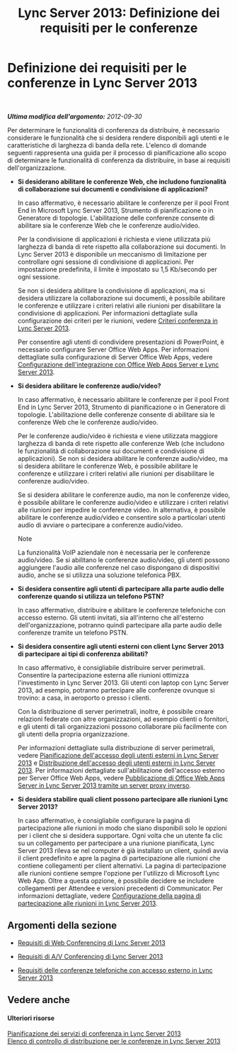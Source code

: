 ﻿---
title: 'Lync Server 2013: Definizione dei requisiti per le conferenze'
TOCTitle: Definizione dei requisiti per le conferenze
ms:assetid: 5c83e268-22bf-42b2-bac3-3237b5e02e03
ms:mtpsurl: https://technet.microsoft.com/it-it/library/JJ204935(v=OCS.15)
ms:contentKeyID: 49300688
ms.date: 08/24/2015
mtps_version: v=OCS.15
ms.translationtype: HT
---

# Definizione dei requisiti per le conferenze in Lync Server 2013

 

_**Ultima modifica dell'argomento:** 2012-09-30_

Per determinare le funzionalità di conferenza da distribuire, è necessario considerare le funzionalità che si desidera rendere disponibili agli utenti e le caratteristiche di larghezza di banda della rete. L'elenco di domande seguenti rappresenta una guida per il processo di pianificazione allo scopo di determinare le funzionalità di conferenza da distribuire, in base ai requisiti dell'organizzazione.

  - **Si desiderano abilitare le conferenze Web, che includono funzionalità di collaborazione sui documenti e condivisione di applicazioni?**
    
    In caso affermativo, è necessario abilitare le conferenze per il pool Front End in Microsoft Lync Server 2013, Strumento di pianificazione o in Generatore di topologie. L'abilitazione delle conferenze consente di abilitare sia le conferenze Web che le conferenze audio/video.
    
    Per la condivisione di applicazioni è richiesta e viene utilizzata più larghezza di banda di rete rispetto alla collaborazione sui documenti. In Lync Server 2013 è disponibile un meccanismo di limitazione per controllare ogni sessione di condivisione di applicazioni. Per impostazione predefinita, il limite è impostato su 1,5 Kb/secondo per ogni sessione.
    
    Se non si desidera abilitare la condivisione di applicazioni, ma si desidera utilizzare la collaborazione sui documenti, è possibile abilitare le conferenze e utilizzare i criteri relativi alle riunioni per disabilitare la condivisione di applicazioni. Per informazioni dettagliate sulla configurazione dei criteri per le riunioni, vedere [Criteri conferenza in Lync Server 2013](lync-server-2013-conferencing-policies.md).
    
    Per consentire agli utenti di condividere presentazioni di PowerPoint, è necessario configurare Server Office Web Apps. Per informazioni dettagliate sulla configurazione di Server Office Web Apps, vedere [Configurazione dell'integrazione con Office Web Apps Server e Lync Server 2013](lync-server-2013-enabling-office-web-apps-server-and-lync-server-2013.md).

  - **Si desidera abilitare le conferenze audio/video?**
    
    In caso affermativo, è necessario abilitare le conferenze per il pool Front End in Lync Server 2013, Strumento di pianificazione o in Generatore di topologie. L'abilitazione delle conferenze consente di abilitare sia le conferenze Web che le conferenze audio/video.
    
    Per le conferenze audio/video è richiesta e viene utilizzata maggiore larghezza di banda di rete rispetto alle conferenze Web (che includono le funzionalità di collaborazione sui documenti e condivisione di applicazioni). Se non si desidera abilitare le conferenze audio/video, ma si desidera abilitare le conferenze Web, è possibile abilitare le conferenze e utilizzare i criteri relativi alle riunioni per disabilitare le conferenze audio/video.
    
    Se si desidera abilitare le conferenze audio, ma non le conferenze video, è possibile abilitare le conferenze audio/video e utilizzare i criteri relativi alle riunioni per impedire le conferenze video. In alternativa, è possibile abilitare le conferenze audio/video e consentire solo a particolari utenti audio di avviare o partecipare a conferenze audio/video.
    

    > [!NOTE]
    > La funzionalità VoIP aziendale non è necessaria per le conferenze audio/video. Se si abilitano le conferenze audio/video, gli utenti possono aggiungere l'audio alle conferenze nel caso dispongano di dispositivi audio, anche se si utilizza una soluzione telefonica PBX.



  - **Si desidera consentire agli utenti di partecipare alla parte audio delle conferenze quando si utilizza un telefono PSTN?**
    
    In caso affermativo, distribuire e abilitare le conferenze telefoniche con accesso esterno. Gli utenti invitati, sia all'interno che all'esterno dell'organizzazione, potranno quindi partecipare alla parte audio delle conferenze tramite un telefono PSTN.

  - **Si desidera consentire agli utenti esterni con client Lync Server 2013 di partecipare ai tipi di conferenza abilitati?**
    
    In caso affermativo, è consigliabile distribuire server perimetrali. Consentire la partecipazione esterna alle riunioni ottimizza l'investimento in Lync Server 2013. Gli utenti con laptop con Lync Server 2013, ad esempio, potranno partecipare alle conferenze ovunque si trovino: a casa, in aeroporto o presso i clienti.
    
    Con la distribuzione di server perimetrali, inoltre, è possibile creare relazioni federate con altre organizzazioni, ad esempio clienti o fornitori, e gli utenti di tali organizzazioni possono collaborare più facilmente con gli utenti della propria organizzazione.
    
    Per informazioni dettagliate sulla distribuzione di server perimetrali, vedere [Pianificazione dell'accesso degli utenti esterni in Lync Server 2013](lync-server-2013-planning-for-external-user-access.md) e [Distribuzione dell'accesso degli utenti esterni in Lync Server 2013](lync-server-2013-deploying-external-user-access.md). Per informazioni dettagliate sull'abilitazione dell'accesso esterno per Server Office Web Apps, vedere [Pubblicazione di Office Web Apps Server in Lync Server 2013 tramite un server proxy inverso](lync-server-2013-publishing-office-web-apps-server-using-a-reverse-proxy-server.md).

  - **Si desidera stabilire quali client possono partecipare alle riunioni Lync Server 2013?**
    
    In caso affermativo, è consigliabile configurare la pagina di partecipazione alle riunioni in modo che siano disponibili solo le opzioni per i client che si desidera supportare. Ogni volta che un utente fa clic su un collegamento per partecipare a una riunione pianificata, Lync Server 2013 rileva se nel computer è già installato un client, quindi avvia il client predefinito e apre la pagina di partecipazione alle riunioni che contiene collegamenti per client alternativi. La pagina di partecipazione alle riunioni contiene sempre l'opzione per l'utilizzo di Microsoft Lync Web App. Oltre a questa opzione, è possibile decidere se includere collegamenti per Attendee e versioni precedenti di Communicator. Per informazioni dettagliate, vedere [Configurazione della pagina di partecipazione alle riunioni in Lync Server 2013](lync-server-2013-configuring-the-meeting-join-page.md).

## Argomenti della sezione

  - [Requisiti di Web Conferencing di Lync Server 2013](lync-server-2013-web-conferencing-requirements.md)

  - [Requisiti di A/V Conferencing di Lync Server 2013](lync-server-2013-a-v-conferencing-requirements.md)

  - [Requisiti delle conferenze telefoniche con accesso esterno in Lync Server 2013](lync-server-2013-dial-in-conferencing-requirements.md)

## Vedere anche

#### Ulteriori risorse

[Pianificazione dei servizi di conferenza in Lync Server 2013](lync-server-2013-planning-for-conferencing.md)  
[Elenco di controllo di distribuzione per le conferenze in Lync Server 2013](lync-server-2013-deployment-checklist-for-conferencing.md)

